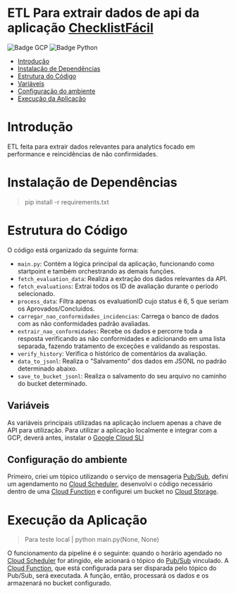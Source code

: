 
# ETL Para extrair dados de api da aplicação [ChecklistFácil](https://www.checklistfacil.com/)

![Badge GCP](https://img.shields.io/badge/Google_Cloud-4285F4?style=for-the-badge&logo=google-cloud&logoColor=white)
![Badge Python](https://img.shields.io/badge/Python-FFD43B?style=for-the-badge&logo=python&logoColor=blue)

* [Introdução](#introdução)
* [Instalação de Dependências](#instalação-de-dependências)
* [Estrutura do Código](#estrutura-do-código)
* [Variáveis](#variáveis)
* [Configuração do ambiente](#configuração-do-ambiente)
* [Execução da Aplicação](#execução-da-aplicação)

# Introdução

ETL feita para extrair dados relevantes para analytics focado em performance e reincidências de não confirmidades.

# Instalação de Dependências

> pip install -r requirements.txt

# Estrutura do Código

O código está organizado da seguinte forma:

- `main.py`: Contém a lógica principal da aplicação, funcionando como startpoint e também orchestrando as demais funções.
- `fetch_evaluation_data`: Realiza a extração dos dados relevantes da API.
- `fetch_evaluations`: Extrai todos os ID de avaliação durante o período selecionado.
- `process_data`: Filtra apenas os evaluationID cujo status é 6, 5 que seriam os Aprovados/Concluidos.
- `carregar_nao_conformidades_incidencias`: Carrega o banco de dados com as não conformidades padrão avaliadas.
- `extrair_nao_conformidades`: Recebe os dados e percorre toda a resposta verificando as não conformidades e adicionando em uma lista separada, fazendo tratamento de exceções e validando as respostas.
- `verify_history`: Verifica o histórico de comentários da avaliação.
- `data_to_jsonl`: Realiza o "Salvamento" dos dados em JSONL no padrão determinado abaixo.
- `save_to_bucket_jsonl`: Realiza o salvamento do seu arquivo no caminho do bucket determinado.

## Variáveis

As variáveis principais utilizadas na aplicação incluem apenas a chave de API para utilização.
Para utilizar a aplicação localmente e integrar com a GCP, deverá antes, instalar o [Google Cloud SLI](https://cloud.google.com/sdk/docs/install?hl=pt-br)


## Configuração do ambiente

Primeiro, criei um tópico utilizando o serviço de mensageria [Pub/Sub](https://cloud.google.com/pubsub/docs/overview?hl=pt-br), defini um agendamento no [Cloud Scheduler](https://cloud.google.com/scheduler?hl=pt-br), desenvolvi o código necessário dentro de uma [Cloud Function](https://cloud.google.com/functions?hl=pt_br) e configurei um bucket no [Cloud Storage](https://cloud.google.com/storage?hl=pt-BR).



# Execução da Aplicação

>Para teste local | python main.py(None, None)

O funcionamento da pipeline é o seguinte: quando o horário agendado no [Cloud Scheduler](https://cloud.google.com/scheduler?hl=pt-br) for atingido, ele acionará o tópico do [Pub/Sub](https://cloud.google.com/pubsub/docs/overview?hl=pt-br) vinculado. A [Cloud Function](https://cloud.google.com/functions?hl=pt_br), que está configurada para ser disparada pelo tópico do Pub/Sub, será executada. A função, então, processará os dados e os armazenará no bucket configurado.


